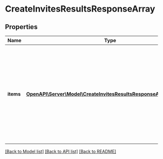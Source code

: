 # CreateInvitesResultsResponseArray

## Properties
Name | Type | Description | Notes
------------ | ------------- | ------------- | -------------
**items** | [**OpenAPI\Server\Model\CreateInvitesResultsResponseArrayItemsInner**](CreateInvitesResultsResponseArrayItemsInner.md) | List of invite/request creation status. If there is an error, an exception object will be returned. If the action was successfully completed, an invite object will be returned. | [optional] 

[[Back to Model list]](../README.md#documentation-for-models) [[Back to API list]](../README.md#documentation-for-api-endpoints) [[Back to README]](../README.md)


